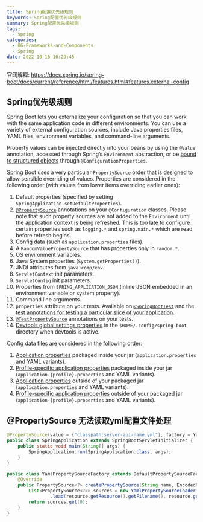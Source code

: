 ```yaml
---
title: Spring配置优先级规则
keywords: Spring配置优先级规则
summary: Spring配置优先级规则
tags:
  - spring
categories:
  - 06-Frameworks-and-Components
  - Spring
date: 2022-10-16 10:29:45
---
```


官网解释: https://docs.spring.io/spring-boot/docs/current/reference/html/features.html#features.external-config

## Spring优先级规则

Spring Boot lets you externalize your configuration so that you can work with the same application code in different environments. You can use a variety of external configuration sources, include Java properties files, YAML files, environment variables, and command-line arguments.

Property values can be injected directly into your beans by using the `@Value` annotation, accessed through Spring’s `Environment` abstraction, or be [bound to structured objects](https://docs.spring.io/spring-boot/docs/current/reference/html/features.html#features.external-config.typesafe-configuration-properties) through `@ConfigurationProperties`.

Spring Boot uses a very particular `PropertySource` order that is designed to allow sensible overriding of values. Properties are considered in the following order (with values from lower items overriding earlier ones):

1. Default properties (specified by setting `SpringApplication.setDefaultProperties`).
2. [`@PropertySource`](https://docs.spring.io/spring-framework/docs/5.3.23/javadoc-api/org/springframework/context/annotation/PropertySource.html) annotations on your `@Configuration` classes. Please note that such property sources are not added to the `Environment` until the application context is being refreshed. This is too late to configure certain properties such as `logging.*` and `spring.main.*` which are read before refresh begins.
3. Config data (such as `application.properties` files).
4. A `RandomValuePropertySource` that has properties only in `random.*`.
5. OS environment variables.
6. Java System properties (`System.getProperties()`).
7. JNDI attributes from `java:comp/env`.
8. `ServletContext` init parameters.
9. `ServletConfig` init parameters.
10. Properties from `SPRING_APPLICATION_JSON` (inline JSON embedded in an environment variable or system property).
11. Command line arguments.
12. `properties` attribute on your tests. Available on [`@SpringBootTest`](https://docs.spring.io/spring-boot/docs/2.7.4/api/org/springframework/boot/test/context/SpringBootTest.html) and the [test annotations for testing a particular slice of your application](https://docs.spring.io/spring-boot/docs/current/reference/html/features.html#features.testing.spring-boot-applications.autoconfigured-tests).
13. [`@TestPropertySource`](https://docs.spring.io/spring-framework/docs/5.3.23/javadoc-api/org/springframework/test/context/TestPropertySource.html) annotations on your tests.
14. [Devtools global settings properties](https://docs.spring.io/spring-boot/docs/current/reference/html/using.html#using.devtools.globalsettings) in the `$HOME/.config/spring-boot` directory when devtools is active.

Config data files are considered in the following order:

1. [Application properties](https://docs.spring.io/spring-boot/docs/current/reference/html/features.html#features.external-config.files) packaged inside your jar (`application.properties` and YAML variants).
2. [Profile-specific application properties](https://docs.spring.io/spring-boot/docs/current/reference/html/features.html#features.external-config.files.profile-specific) packaged inside your jar (`application-{profile}.properties` and YAML variants).
3. [Application properties](https://docs.spring.io/spring-boot/docs/current/reference/html/features.html#features.external-config.files) outside of your packaged jar (`application.properties` and YAML variants).
4. [Profile-specific application properties](https://docs.spring.io/spring-boot/docs/current/reference/html/features.html#features.external-config.files.profile-specific) outside of your packaged jar (`application-{profile}.properties` and YAML variants).

## @PropertySource 无法读取yml配置文件处理

```java
@PropertySource(value = {"classpath:server-api-name.yml"}, factory = YamlPropertySourceFactory.class)
public class SpringApplication extends SpringBootServletInitializer {
    public static void main(String[] args) {
        SpringApplication.run(SpringApplication.class, args);
    }
}
```

```java
public class YamlPropertySourceFactory extends DefaultPropertySourceFactory {
    @Override
    public PropertySource<?> createPropertySource(String name, EncodedResource resource) throws IOException {
        List<PropertySource<?>> sources = new YamlPropertySourceLoader()
                .load(resource.getResource().getFilename(), resource.getResource());
        return sources.get(0);
    }
}
```